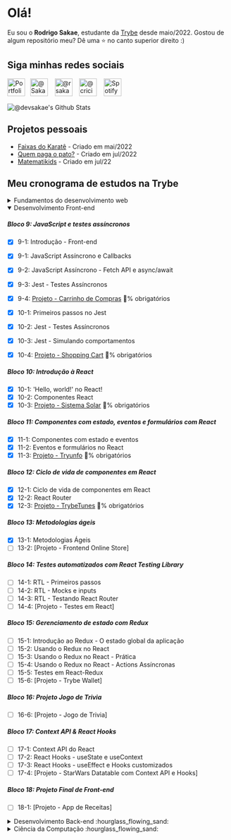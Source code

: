 # Olá!

  Eu sou o <strong>Rodrigo Sakae</strong>, estudante da <a href="http://www.betrybe.com" target=_blank>Trybe</a> desde maio/2022. Gostou de algum repositório meu? Dê uma ⭐ no canto superior direito :)

## Siga minhas redes sociais
  <a href="http://devsakae.github.io" target="blank"><img src="https://cdn.jsdelivr.net/npm/simple-icons@3.0.1/icons/github.svg" alt="Portfolio Github @devsakae" height="40" width="40" /></a>&nbsp;&nbsp;
  <a href="https://twitter.com/Sakae" target="blank"><img src="https://cdn.jsdelivr.net/npm/simple-icons@3.0.1/icons/twitter.svg" alt="@Sakae" height="40" width="40" /></a> &nbsp;&nbsp;
  <a href="https://www.instagram.com/rsakae/" target="blank"><img src="https://cdn.jsdelivr.net/npm/simple-icons@3.0.1/icons/instagram.svg" alt="@rsakae" height="40" width="40" /></a> &nbsp;&nbsp;
  <a href="https://www.facebook.com/criciuma" target="blank"><img src="https://cdn.jsdelivr.net/npm/simple-icons@3.0.1/icons/facebook.svg" alt="@criciuma" height="40" width="40" /></a> &nbsp;&nbsp;
  <a href="https://open.spotify.com/user/wyn6byedeugtqylxju8pz5es0" target="blank"><img src="https://cdn.jsdelivr.net/npm/simple-icons@3.0.1/icons/spotify.svg" alt="Spotify" height="40" width="40" /></a>

<img align="center" alt="@devsakae's Github Stats" src="https://github-readme-stats.vercel.app/api?username=devsakae&show_icons=true&theme=dracula">

## Projetos pessoais
- [Faixas do Karatê](http://devsakae.me/trybe/extras/martialarts/index.html) - Criado em mai/2022 
- [Quem paga o pato?](http://devsakae.me/pagando-o-pato) - Criado em jul/2022
- [Matematikids](http://devsakae.me/matematikids) - Criado em jul/22

## Meu cronograma de estudos na Trybe

<details>
  <summary>Fundamentos do desenvolvimento web</summary>

##### Bloco 1: Introdução - Unix & Shell</summary>
- [x] 1-3: Fundamentos do Desenvolvimento Web
- [x] 1-3: Introdução - Unix & Shell
- [x] 1-3: Unix & Bash - Parte 1
- [x] 1-4: Unix & Bash - Parte 2
  
##### Bloco 2: Git & GitHub
- [X] 2-1: O que é e para que serve?
- [X] 2-2: Entendendo os comandos
- [X] 2-3: Internet - Entendendo como ela funciona

##### Bloco 3: Introdução - HTML & CSS
- [X] 3-1: Estruturas de página
- [X] 3-2: Primeiros passos em CSS
- [X] 3-3: Seletores e posicionamento
- [X] 3-4: HTML Semântico
- [X] 3-5: [Projeto - Lessons Learned](https://devsakae.github.io/trybe/extras/martialarts/index.html) - 💯% obrigatórios | 💯% facultativos

##### Bloco 4: Introdução - JavaScript
- [X] 4-1: Primeiros passos
- [X] 4-2: Array e loop For
- [X] 4-3: Lógica de Programação e Algoritmos
- [X] 4-4: Objetos e funções
- [X] 4-5: [Projeto - Playground Functions](https://github.com/tryber/sd-024-a-project-playground-functions/pull/10) - 💯% obrigatórios | 💯% facultativos

##### Bloco 5: Introdução - JavaScript - Projetos
- [X] 5-1: DOM e seletores
- [X] 5-2: Trabalhando com elementos
- [X] 5-3: Eventos
- [X] 5-4: Web Storage
- [X] 5-5: [Projeto - Arte com Pixels](https://github.com/tryber/sd-024-a-project-pixels-art/pull/12) 💯% obrigatórios | 💯% facultativos
- [X] 5-6: [Bônus - Lista de tarefas](https://github.com/tryber/sd-024-a-project-todo-list/pull/6) 💯% obrigatórios
- [X] 5-7: [Bônus - Meme Generator](https://github.com/tryber/sd-024-a-project-meme-generator/pull/17) 💯% obrigatórios | 💯% facultativos
- [ ] 5-7: [Bônus - Adivinhe a Cor]

##### Bloco 6: HTML & CSS avançado
- [X] 6-1: HTML & CSS - Forms
- [X] 6-2: Bibliotecas JavaScript e Frameworks CSS
- [X] 6-3: CSS Flexbox - Parte 1
- [X] 6-4: CSS Flexbox - Parte 2
- [X] 6-5: CSS Responsivo - Mobile First
- [X] 6-6: [Projeto - Trybewarts](https://github.com/tryber/sd-024-a-project-trybewarts/pull/46) 💯% obrigatórios | 💯% facultativos

##### Bloco 7: JavaScript ES6 & Testes Unitários
- [X] 7-1: Javascript ES6 - let, const, arrow functions e template literals
- [X] 7-2: Javascript ES6 - Fluxo de exceção e objetos
- [X] 7-3: Primeiros passos em Jest
- [x] 7-4: [Projeto - JavaScript Testes Unitários](https://github.com/tryber/sd-024-a-project-js-unit-tests/pull/126)

##### Bloco 8: Higher Order
- [x] 8-1: JavaScript ES6 - Introdução a Higher Order Functions
- [x] 8-2: JavaScript ES6 - Higher Order Functions - forEach, find, some, every, sort
- [x] 8-3: JavaScript ES6 - Higher Order Functions - map e filter
- [x] 8-4: JavaScript ES6 - Higher Order Functions - reduce
- [x] 8-5: JavaScript ES6 - spread operator, parâmetro rest, destructuring e mais
- [x] 8-6: [Projeto - Zoo functions](https://github.com/tryber/sd-024-a-project-zoo-functions/pull/132)
  
</details>

<details open>
  <summary open>Desenvolvimento Front-end</summary>

##### Bloco 9: JavaScript e testes assíncronos
- [X] 9-1: Introdução - Front-end
- [X] 9-1: JavaScript Assíncrono e Callbacks
- [X] 9-2: JavaScript Assíncrono - Fetch API e async/await
- [X] 9-3: Jest - Testes Assíncronos
- [X] 9-4: [Projeto - Carrinho de Compras](https://github.com/tryber/sd-024-a-project-shopping-cart/pull/37) 💯% obrigatórios
- [X] 10-1: Primeiros passos no Jest
- [X] 10-2: Jest - Testes Assíncronos
- [X] 10-3: Jest - Simulando comportamentos
- [X] 10-4: [Projeto - Shopping Cart](https://github.com/tryber/sd-024-a-project-shopping-cart/pull/37) 💯% obrigatórios


##### Bloco 10: Introdução à React
- [X] 10-1: 'Hello, world!' no React!
- [X] 10-2: Componentes React
- [X] 10-3: [Projeto - Sistema Solar](https://github.com/tryber/sd-024-a-project-solar-system/pull/26) 💯% obrigatórios

##### Bloco 11: Componentes com estado, eventos e formulários com React
- [X] 11-1: Componentes com estado e eventos
- [X] 11-2: Eventos e formulários no React
- [X] 11-3: [Projeto - Tryunfo](https://github.com/tryber/sd-024-a-project-tryunfo/pull/31) 💯% obrigatórios

##### Bloco 12: Ciclo de vida de componentes em React
- [X] 12-1: Ciclo de vida de componentes em React
- [X] 12-2: React Router
- [X] 12-3: [Projeto - TrybeTunes](https://github.com/tryber/sd-t24-a-project-trybetunes/pull/48) 💯% obrigatórios

##### Bloco 13: Metodologias ágeis
- [X] 13-1: Metodologias Ágeis
- [ ] 13-2: [Projeto - Frontend Online Store]

##### Bloco 14: Testes automatizados com React Testing Library
- [ ] 14-1: RTL - Primeiros passos
- [ ] 14-2: RTL - Mocks e inputs
- [ ] 14-3: RTL - Testando React Router
- [ ] 14-4: [Projeto - Testes em React]

##### Bloco 15: Gerenciamento de estado com Redux
- [ ] 15-1: Introdução ao Redux - O estado global da aplicação
- [ ] 15-2: Usando o Redux no React
- [ ] 15-3: Usando o Redux no React - Prática
- [ ] 15-4: Usando o Redux no React - Actions Assíncronas
- [ ] 15-5: Testes em React-Redux
- [ ] 15-6: [Projeto - Trybe Wallet]

##### Bloco 16: Projeto Jogo de Trivia
- [ ] 16-6: [Projeto - Jogo de Trivia]

##### Bloco 17: Context API & React Hooks
- [ ] 17-1: Context API do React
- [ ] 17-2: React Hooks - useState e useContext
- [ ] 17-3: React Hooks - useEffect e Hooks customizados
- [ ] 17-4: [Projeto - StarWars Datatable com Context API e Hooks]

##### Bloco 18: Projeto Final de Front-end
- [ ] 18-1: [Projeto - App de Receitas]
</details>
<details>
  <summary>Desenvolvimento Back-end :hourglass_flowing_sand: </summary>

##### Bloco 19: Docker: Utilizando Containers
- [ ] 19-1: Introdução - Back-end
- [ ] 19-2: Utilizando Containers - Docker
- [ ] 19-3: Manipulando Imagens no Docker
- [ ] 19-4: Orquestrando Containers com Docker Compose
- [ ] 19-5: [Projeto - Docker Todo-List]

##### Bloco 20: Introdução - Bancos de dados relacionais
- [ ] 20-1: Banco de dados SQL
- [ ] 20-2: Encontrando dados em um banco de dados
- [ ] 20-3: Filtrando dados de forma específica
- [ ] 20-4: Manipulando tabelas
- [ ] 20-5: [Projeto - All For One]

##### Bloco 21: Bancos de dados relacionais
- [ ] 21-1: Funções mais usadas no SQL
- [ ] 21-2: Descomplicando JOINs e UNIONs
- [ ] 21-3: Stored Routines & Subqueries
- [ ] 21-4: [Projeto - Vocabulary Booster]

##### Bloco 22: Bancos de dados relacionais
- [ ] 22-1: Transformando ideias em um modelo de banco de dados - Parte 1
- [ ] 22-2: Normalização, Formas Normais e Dumps
- [ ] 22-2: Transformando ideias em um modelo de banco de dados - Parte 2
- [ ] 22-3: [Projeto - One For All]

##### Bloco 23: Introdução - NoSQL
- [ ] 23-1: MongoDB - Introdução
- [ ] 23-2: Filter Operators
- [ ] 23-3: [Projeto - Data Flights]

##### Bloco 24: Updates
- [ ] 24-1: Updates Simples
- [ ] 24-2: Updates Complexos - Arrays - Parte 1
- [ ] 24-3: Updates Complexos - Arrays - Parte 2
- [ ] 24-4: [Projeto - Commerce]

##### Bloco 25: Aggregation Framework
- [ ] 25-1: Aggregation Framework - Parte 1
- [ ] 25-2: Aggregation Framework - Parte 2
- [ ] 25-3: [Projeto - Aggregations]

##### Bloco 26: Intro - NodeJS
- [ ] 26-1: Introdução
- [ ] 26-2: Fluxo Assíncrono
- [ ] 26-3: Arquitetura
- [ ] 26-4: [Projeto - A CLI of Ice and Fire]

##### Bloco 27: NodeJS
- [ ] 27-1: Express: HTTP com Node.js
- [ ] 27-2: Arquitetura de Software - Introdução ao MVC
- [ ] 27-3: [Projeto - Cookmaster]

##### Bloco 28: NodeJS
- [ ] 28-1: Arquitetura de Software - Camada de Serviço
- [ ] 28-2: Arquitetura web - Rest e Restful
- [ ] 28-3: [Projeto - Store Manager]

##### Bloco 29: NodeJS
- [ ] 29-1: JWT - (JSON Web Token)
- [ ] 29-2: Upload de arquivos com Multer
- [ ] 29-3: [Projeto - Cookmaster V2]

##### Bloco 30: Introdução - Deploy
- [ ] 30-1: Infraestrutura - Deploy com Heroku
- [ ] 30-2: Deploy - Gerenciadores de processos
- [ ] 30-3: [Projeto - Stranger Things]

##### Bloco 31: Projeto
- [ ] 31-1: [Projeto - Trybeer]

##### Bloco 32: Arquitetura de Software
- [ ] 32-1: Arquitetura - Princípios SOLID
- [ ] 32-2: ORM - Interface da aplicação com o banco de dados
- [ ] 32-3: Arquitetura de Software - DDD
- [ ] 32-4: Boas práticas na escrita de testes
- [ ] 32-3: [Projeto - API de Blogs]

##### Bloco 33: Sockets
- [ ] 30-1: TCP/UDP & NET
- [ ] 30-2: Socket.io
- [ ] 30-3: [Projeto - Webchat]

##### Bloco 34: Projeto
- [ ] 34-1: [Projeto - Trybeer V2]
</details>
<details>
  <summary>Ciência da Computação :hourglass_flowing_sand: </summary>

##### Bloco 35: Introdução - Ciência da Computação
- [ ] 35-1: Arquitetura de Computadores
- [ ] 35-2: Arquitetura de redes
- [ ] 35-3: Redes de computadores, ferramentas e segurança
- [ ] 35-4: [Projeto - Explorando os protocolos]

##### Bloco 36: Python
- [ ] 35-1: Aprendendo Python
- [ ] 35-2: Testes e exceções
- [ ] 35-3: Entrada e saída de dados
- [ ] 36-4: Entrada e saída de dados
- [ ] 35-5: [Projeto - Tech news]

# [...]
  
</details>
